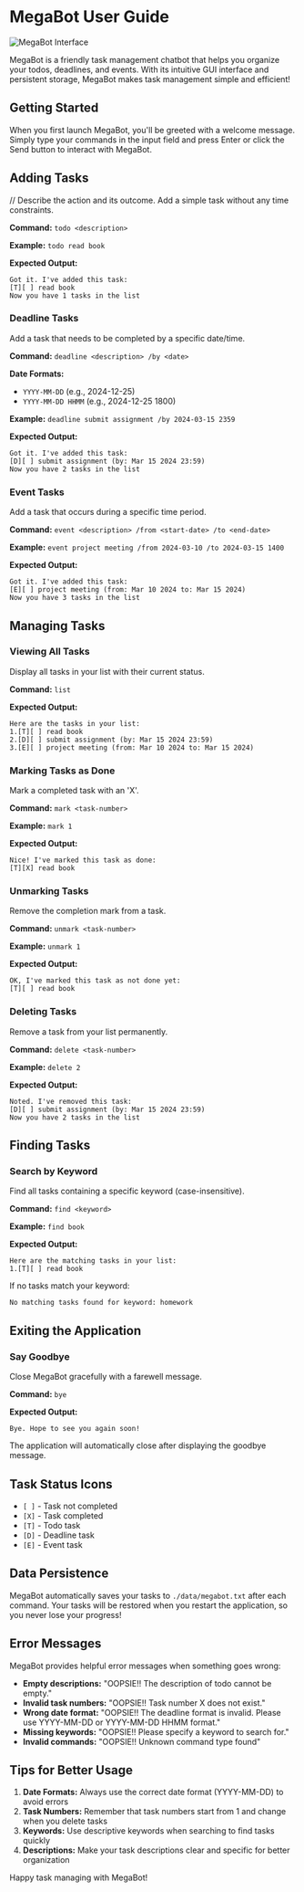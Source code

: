 # MegaBot User Guide

![MegaBot Interface](MegaBot_Screenshot.png)

MegaBot is a friendly task management chatbot that helps you organize your todos, deadlines, and events. With its intuitive GUI interface and persistent storage, MegaBot makes task management simple and efficient!

## Getting Started
When you first launch MegaBot, you'll be greeted with a welcome message. Simply type your commands in the input field and press Enter or click the Send button to interact with MegaBot.

## Adding Tasks

// Describe the action and its outcome.
Add a simple task without any time constraints.

**Command:** `todo <description>`

**Example:** `todo read book`

**Expected Output:**
```
Got it. I've added this task:
[T][ ] read book
Now you have 1 tasks in the list
```

### Deadline Tasks
Add a task that needs to be completed by a specific date/time.

**Command:** `deadline <description> /by <date>`

**Date Formats:**
- `YYYY-MM-DD` (e.g., 2024-12-25)
- `YYYY-MM-DD HHMM` (e.g., 2024-12-25 1800)

**Example:** `deadline submit assignment /by 2024-03-15 2359`

**Expected Output:**
```
Got it. I've added this task:
[D][ ] submit assignment (by: Mar 15 2024 23:59)
Now you have 2 tasks in the list
```

### Event Tasks
Add a task that occurs during a specific time period.

**Command:** `event <description> /from <start-date> /to <end-date>`

**Example:** `event project meeting /from 2024-03-10 /to 2024-03-15 1400`

**Expected Output:**
```
Got it. I've added this task:
[E][ ] project meeting (from: Mar 10 2024 to: Mar 15 2024)
Now you have 3 tasks in the list
```

## Managing Tasks

### Viewing All Tasks
Display all tasks in your list with their current status.

**Command:** `list`

**Expected Output:**
```
Here are the tasks in your list:
1.[T][ ] read book
2.[D][ ] submit assignment (by: Mar 15 2024 23:59)
3.[E][ ] project meeting (from: Mar 10 2024 to: Mar 15 2024)
```

### Marking Tasks as Done
Mark a completed task with an 'X'.

**Command:** `mark <task-number>`

**Example:** `mark 1`

**Expected Output:**
```
Nice! I've marked this task as done:
[T][X] read book
```

### Unmarking Tasks
Remove the completion mark from a task.

**Command:** `unmark <task-number>`

**Example:** `unmark 1`

**Expected Output:**
```
OK, I've marked this task as not done yet:
[T][ ] read book
```

### Deleting Tasks
Remove a task from your list permanently.

**Command:** `delete <task-number>`

**Example:** `delete 2`

**Expected Output:**
```
Noted. I've removed this task:
[D][ ] submit assignment (by: Mar 15 2024 23:59)
Now you have 2 tasks in the list
```

## Finding Tasks

### Search by Keyword
Find all tasks containing a specific keyword (case-insensitive).

**Command:** `find <keyword>`

**Example:** `find book`

**Expected Output:**
```
Here are the matching tasks in your list:
1.[T][ ] read book
```

If no tasks match your keyword:
```
No matching tasks found for keyword: homework
```

## Exiting the Application

### Say Goodbye
Close MegaBot gracefully with a farewell message.

**Command:** `bye`

**Expected Output:**
```
Bye. Hope to see you again soon!
```

The application will automatically close after displaying the goodbye message.



## Task Status Icons

- `[ ]` - Task not completed
- `[X]` - Task completed
- `[T]` - Todo task
- `[D]` - Deadline task
- `[E]` - Event task

## Data Persistence

MegaBot automatically saves your tasks to `./data/megabot.txt` after each command. Your tasks will be restored when you restart the application, so you never lose your progress!

## Error Messages

MegaBot provides helpful error messages when something goes wrong:

- **Empty descriptions:** "OOPSIE!! The description of todo cannot be empty."
- **Invalid task numbers:** "OOPSIE!! Task number X does not exist."
- **Wrong date format:** "OOPSIE!! The deadline format is invalid. Please use YYYY-MM-DD or YYYY-MM-DD HHMM format."
- **Missing keywords:** "OOPSIE!! Please specify a keyword to search for."
- **Invalid commands:** "OOPSIE!! Unknown command type found"

## Tips for Better Usage

1. **Date Formats:** Always use the correct date format (YYYY-MM-DD) to avoid errors
2. **Task Numbers:** Remember that task numbers start from 1 and change when you delete tasks
3. **Keywords:** Use descriptive keywords when searching to find tasks quickly
4. **Descriptions:** Make your task descriptions clear and specific for better organization

Happy task managing with MegaBot! 